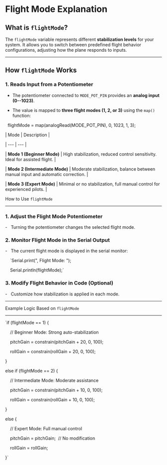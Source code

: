 # Flight Mode Explanation

## What is `flightMode`?

The `flightMode` variable represents different **stabilization levels** for your system. It allows you to switch between predefined flight behavior configurations, adjusting how the plane responds to inputs.

---

## How `flightMode` Works

### 1. **Reads Input from a Potentiometer**

- The potentiometer connected to `MODE_POT_PIN` provides an **analog input (0--1023)**.

- The value is mapped to **three flight modes (1, 2, or 3)** using the `map()` function:

  flightMode = map(analogRead(MODE_POT_PIN), 0, 1023, 1, 3);

| Mode | Description |

| --- | --- |

| **Mode 1 (Beginner Mode)** | High stabilization, reduced control sensitivity. Ideal for assisted flight. |

| **Mode 2 (Intermediate Mode)** | Moderate stabilization, balance between manual input and automatic correction. |

| **Mode 3 (Expert Mode)** | Minimal or no stabilization, full manual control for experienced pilots. |

How to Use `flightMode`

-----------------------

### **1\. Adjust the Flight Mode Potentiometer**

-   Turning the potentiometer changes the selected flight mode.

### **2\. Monitor Flight Mode in the Serial Output**

-   The current flight mode is displayed in the serial monitor:

    `Serial.print(", Flight Mode: ");

    Serial.println(flightMode);`

### **3\. Modify Flight Behavior in Code (Optional)**

-   Customize how stabilization is applied in each mode.

* * * * *

Example Logic Based on `flightMode`

-----------------------------------

`if (flightMode == 1) {

    // Beginner Mode: Strong auto-stabilization

    pitchGain = constrain(pitchGain + 20, 0, 100);

    rollGain = constrain(rollGain + 20, 0, 100);

}

else if (flightMode == 2) {

    // Intermediate Mode: Moderate assistance

    pitchGain = constrain(pitchGain + 10, 0, 100);

    rollGain = constrain(rollGain + 10, 0, 100);

}

else {

    // Expert Mode: Full manual control

    pitchGain = pitchGain;  // No modification

    rollGain = rollGain;

}`